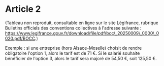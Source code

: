 # Article 2

(Tableau non reproduit, consultable en ligne sur le site Légifrance, rubrique Bulletins officiels des conventions collectives à l'adresse suivante : https://www.legifrance.gouv.fr/download/file/pdf/boc\_20250009\_0000\_0020.pdf/BOCC.)

Exemple : si une entreprise (hors Alsace-Moselle) choisit de rendre obligatoire l'option 1, alors le tarif est de 71 €. Si le salarié souhaite bénéficier de l'option 3, alors le tarif sera majoré de 54,50 €, soit 125,50 €.

